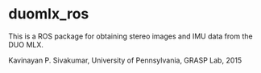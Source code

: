 # duomlx_ros
This is a ROS package for obtaining stereo images and IMU data from the DUO MLX.

Kavinayan P. Sivakumar, University of Pennsylvania, GRASP Lab, 2015
